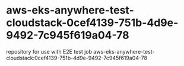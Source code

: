 # aws-eks-anywhere-test-cloudstack-0cef4139-751b-4d9e-9492-7c945f619a04-78
repository for use with E2E test job aws-eks-anywhere-test-cloudstack:0cef4139-751b-4d9e-9492-7c945f619a04-78
